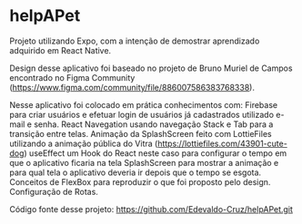 # helpAPet
Projeto utilizando Expo, com a intenção de demostrar aprendizado adquirido em React Native.

Design desse aplicativo foi baseado no projeto de Bruno Muriel de Campos encontrado no Figma Community (https://www.figma.com/community/file/886007586383768338).

Nesse aplicativo foi colocado em prática conhecimentos com: 
Firebase para criar usuários e efetuar login de usuários já cadastrados utilizado e-mail e senha.
React Navegation usando navegação Stack e Tab para a transição entre telas.
Animação da SplashScreen feito com LottieFiles utilizando a animação pública do Vitra (https://lottiefiles.com/43901-cute-dog)
useEffect um Hook do React neste caso para configurar o tempo em que o aplicativo ficaria na tela SplashScreen para mostrar a animação e para qual tela o aplicativo deveria ir depois que o tempo se esgota.
Conceitos de FlexBox para reproduzir o que foi proposto pelo design.
Configuração de Rotas.

Código fonte desse projeto:  https://github.com/Edevaldo-Cruz/helpAPet.git
